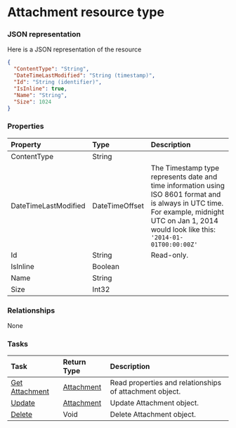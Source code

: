 # Attachment resource type



### JSON representation

Here is a JSON representation of the resource

<!-- {
  "blockType": "resource",
  "optionalProperties": [

  ],
  "@odata.type": "microsoft.graph.Attachment"
}-->

```json
{
  "ContentType": "String",
  "DateTimeLastModified": "String (timestamp)",
  "Id": "String (identifier)",
  "IsInline": true,
  "Name": "String",
  "Size": 1024
}

```
### Properties
| Property	   | Type	|Description|
|:---------------|:--------|:----------|
|ContentType|String||
|DateTimeLastModified|DateTimeOffset|The Timestamp type represents date and time information using ISO 8601 format and is always in UTC time. For example, midnight UTC on Jan 1, 2014 would look like this: `'2014-01-01T00:00:00Z'`|
|Id|String| Read-only.|
|IsInline|Boolean||
|Name|String||
|Size|Int32||

### Relationships
None


### Tasks

| Task		   | Return Type	|Description|
|:---------------|:--------|:----------|
|[Get Attachment](../api/attachment_get.md) | [Attachment](attachment.md) |Read properties and relationships of attachment object.|
|[Update](../api/attachment_update.md) | [Attachment](attachment.md)	|Update Attachment object. |
|[Delete](../api/attachment_delete.md) | Void	|Delete Attachment object. |

<!-- uuid: 045cea5d-5b7d-4eb8-800a-b3ef1b307d4c
2015-10-16 16:12:40 UTC -->
<!-- {
  "type": "#page.annotation",
  "description": "Attachment resource",
  "keywords": "",
  "section": "documentation",
  "tocPath": ""
}-->